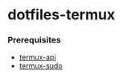 # dotfiles-termux

### Prerequisites
- [termux-api](https://termux.com/add-on-api.html)
- [termux-sudo](https://github.com/st42/termux-sudo)
